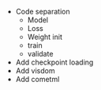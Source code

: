 * Code separation
    * Model
    * Loss
    * Weight init
    * train
    * validate
* Add checkpoint loading
* Add visdom
* Add cometml

